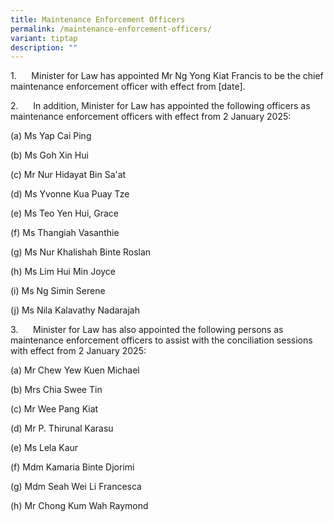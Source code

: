 ```yaml
---
title: Maintenance Enforcement Officers
permalink: /maintenance-enforcement-officers/
variant: tiptap
description: ""
---
```

<p>1.&nbsp;&nbsp;&nbsp;&nbsp;&nbsp; Minister for Law has appointed Mr Ng
Yong Kiat Francis to be the chief maintenance enforcement officer with
effect from [date].</p>
<p></p>
<p>2.&nbsp;&nbsp;&nbsp;&nbsp;&nbsp; In addition, Minister for Law has appointed
the following officers as maintenance enforcement officers with effect
from 2 January 2025:</p>
<p></p>
<p>(a) Ms Yap Cai Ping</p>
<p>(b) Ms Goh Xin Hui</p>
<p>(c) Mr Nur Hidayat Bin Sa'at</p>
<p>(d) Ms Yvonne Kua Puay Tze</p>
<p>(e) Ms Teo Yen Hui, Grace</p>
<p>(f) Ms Thangiah Vasanthie</p>
<p>(g) Ms Nur Khalishah Binte Roslan</p>
<p>(h) Ms Lim Hui Min Joyce</p>
<p>(i) Ms Ng Simin Serene</p>
<p>(j) Ms Nila Kalavathy Nadarajah</p>
<p></p>
<p>3.&nbsp;&nbsp;&nbsp;&nbsp;&nbsp; Minister for Law has also appointed the
following persons as maintenance enforcement officers to assist with the
conciliation sessions with effect from 2 January 2025:</p>
<p></p>
<p>(a) Mr Chew Yew Kuen Michael</p>
<p>(b) Mrs Chia Swee Tin</p>
<p>(c) Mr Wee Pang Kiat</p>
<p>(d) Mr P. Thirunal Karasu</p>
<p>(e) Ms Lela Kaur</p>
<p>(f) Mdm Kamaria Binte Djorimi</p>
<p>(g) Mdm Seah Wei Li Francesca</p>
<p>(h) Mr Chong Kum Wah Raymond</p>
<p></p>